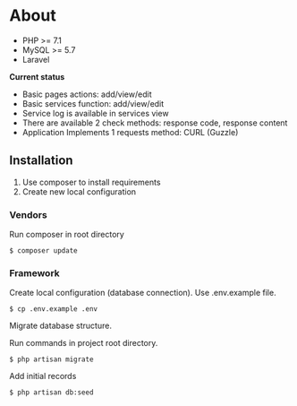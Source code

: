 # About

* PHP >= 7.1
* MySQL >= 5.7
* Laravel

**Current status**
* Basic pages actions: add/view/edit
* Basic services function: add/view/edit
* Service log is available in services view
* There are available 2 check methods: response code, response content
* Application Implements 1 requests method: CURL (Guzzle)

## Installation

1. Use composer to install requirements 
2. Create new local configuration

### Vendors

Run composer in root directory

```text
$ composer update
```

### Framework

Create local configuration (database connection). 
Use .env.example file.

```text
$ cp .env.example .env
```

Migrate database structure. 

Run commands in project root directory.

```text
$ php artisan migrate
```

Add initial records

```text
$ php artisan db:seed
```

